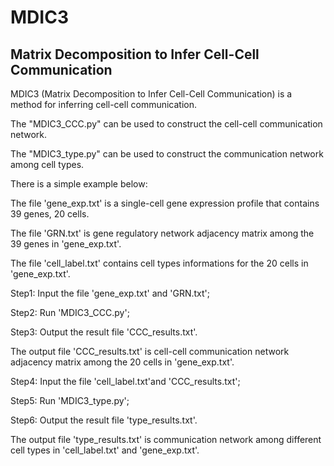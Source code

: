 # MDIC3

## Matrix Decomposition to Infer Cell-Cell Communication


MDIC3 (Matrix Decomposition to Infer Cell-Cell Communication) is a method for inferring cell-cell communication.

The "MDIC3_CCC.py" can be used to construct the cell-cell communication network.

The "MDIC3_type.py" can be used to construct the communication network among cell types.

There is a simple example below:

The file 'gene_exp.txt' is a single-cell gene expression profile that contains 39 genes, 20 cells.

The file 'GRN.txt' is gene regulatory network adjacency matrix among the 39 genes in 'gene_exp.txt'.

The file 'cell_label.txt' contains cell types informations for the 20 cells in 'gene_exp.txt'.

Step1: Input the file 'gene_exp.txt' and 'GRN.txt';

Step2: Run 'MDIC3_CCC.py';

Step3: Output the result file 'CCC_results.txt'.

The output file 'CCC_results.txt' is cell-cell communication network adjacency matrix among the 20 cells in 'gene_exp.txt'.

Step4: Input the file 'cell_label.txt'and 'CCC_results.txt';

Step5: Run 'MDIC3_type.py';

Step6: Output the result file 'type_results.txt'.

The output file 'type_results.txt' is communication network among different cell types in 'cell_label.txt' and 'gene_exp.txt'.

